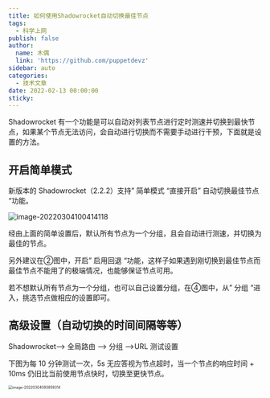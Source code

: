 ```yaml
---
title: 如何使用Shadowrocket自动切换最佳节点
tags:
  - 科学上网
publish: false
author:
  name: 木偶
  link: 'https://github.com/puppetdevz'
sidebar: auto
categories:
  - 技术文章
date: 2022-02-13 00:00:00
sticky:
---
```




Shadowrocket 有一个功能是可以自动对列表节点进行定时测速并切换到最快节点，如果某个节点无法访问，会自动进行切换而不需要手动进行干预，下面就是设置的方法。

<!-- more -->

## 开启简单模式

新版本的 Shadowrocket（2.2.2）支持” 简单模式 “直接开启” 自动切换最佳节点 “功能。

![image-20220304100414118](https://oss.puppetdevz.top/image/note/cafe3d2f37579721f4f13c13f97e4f7a.png)

经由上面的简单设置后，默认所有节点为一个分组，且会自动进行测速，并切换为最佳的节点。

另外建议在②图中，开启” 启用回退 “功能，这样子如果遇到刚切换到最佳节点而最佳节点不能用了的极端情况，也能够保证节点可用。

若不想默认所有节点为一个分组，也可以自己设置分组，在④图中，从” 分组 “进入，挑选节点做相应的设置即可。

## 高级设置（自动切换的时间间隔等等）

Shadowrocket—> 全局路由 —> 分组 —>URL 测试设置

下图为每 10 分钟测试一次，5s 无应答视为节点超时，当一个节点的响应时间 + 10ms 仍旧比当前使用节点快时，切换至更快节点。

<img src="https://oss.puppetdevz.top/image/note/f5600a06f65b3e351c630deb60e19f05.png" alt="image-20220304093859314" style="zoom:50%;" />
